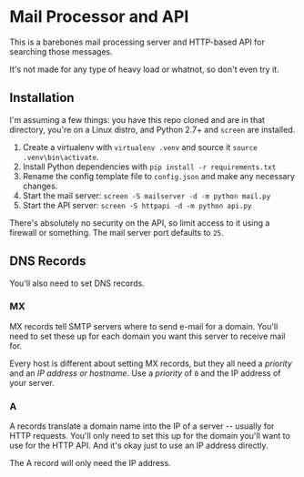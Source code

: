 # Mail Processor and API
This is a barebones mail processing server and HTTP-based API for searching those messages.

It's not made for any type of heavy load or whatnot, so don't even try it.

## Installation
I'm assuming a few things: you have this repo cloned and are in that directory, you're on a Linux distro, and Python 2.7+ and `screen` are installed.

1. Create a virtualenv with `virtualenv .venv` and source it `source .venv\bin\activate`.
1. Install Python dependencies with `pip install -r requirements.txt`
1. Rename the config template file to `config.json` and make any necessary changes.
1. Start the mail server: `screen -S mailserver -d -m python mail.py`
1. Start the API server: `screen -S httpapi -d -m python api.py`

There's absolutely no security on the API, so limit access to it using a firewall or something. The mail server port defaults to `25`.

## DNS Records
You'll also need to set DNS records.

### MX
MX records tell SMTP servers where to send e-mail for a domain. You'll need to set these up for each domain you want this server to receive mail for.

Every host is different about setting MX records, but they all need a _priority_ and an _IP address or hostname_. Use a _priority_ of `0` and the IP address of your server.

### A
A records translate a domain name into the IP of a server -- usually for HTTP requests. You'll only need to set this up for the domain you'll want to use for the HTTP API. And it's okay just to use an IP address directly.

The A record will only need the IP address.
